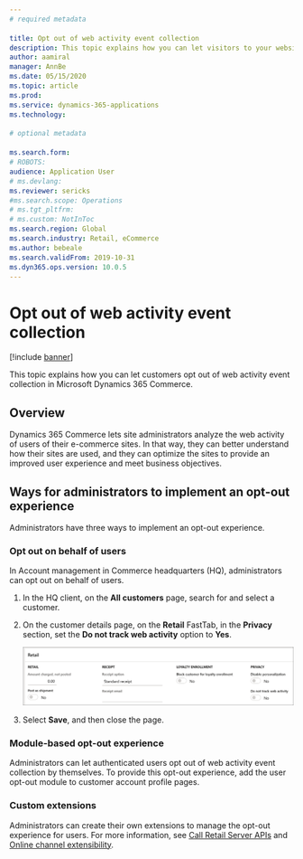 ```yaml
---
# required metadata

title: Opt out of web activity event collection
description: This topic explains how you can let visitors to your website opt out of web activity event collection in Microsoft Dynamics 365 Commerce. 
author: aamiral
manager: AnnBe
ms.date: 05/15/2020
ms.topic: article
ms.prod: 
ms.service: dynamics-365-applications
ms.technology: 

# optional metadata

ms.search.form: 
# ROBOTS: 
audience: Application User
# ms.devlang: 
ms.reviewer: sericks
#ms.search.scope: Operations
# ms.tgt_pltfrm: 
# ms.custom: NotInToc
ms.search.region: Global
ms.search.industry: Retail, eCommerce
ms.author: bebeale
ms.search.validFrom: 2019-10-31
ms.dyn365.ops.version: 10.0.5
---
```


# Opt out of web activity event collection
[!include [banner](includes/banner.md)]

This topic explains how you can let customers opt out of web activity event collection in Microsoft Dynamics 365 Commerce.

## Overview

Dynamics 365 Commerce lets site administrators analyze the web activity of users of their e-commerce sites. In that way, they can better understand how their sites are used, and they can optimize the sites to provide an improved user experience and meet business objectives.


## Ways for administrators to implement an opt-out experience

Administrators have three ways to implement an opt-out experience.

### Opt out on behalf of users

In Account management in Commerce headquarters (HQ), administrators can opt out on behalf of users.

1. In the HQ client, on the **All customers** page, search for and select a customer.
1. On the customer details page, on the **Retail** FastTab, in the **Privacy** section, set the **Do not track web activity** option to **Yes**.

    ![Privacy settings](media/Disablepersonalizationpart2.png)

1. Select **Save**, and then close the page.

### Module-based opt-out experience

Administrators can let authenticated users opt out of web activity event collection by themselves. To provide this opt-out experience, add the user opt-out module to customer account profile pages.

### Custom extensions

Administrators can create their own extensions to manage the opt-out experience for users. For more information, see [Call Retail Server APIs](e-commerce-extensibility/call-retail-server-apis.md) and [Online channel extensibility](e-commerce-extensibility/overview.md).
